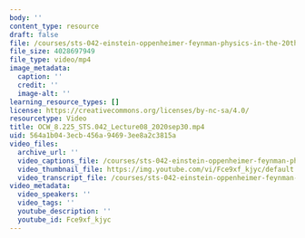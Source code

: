 ```yaml
---
body: ''
content_type: resource
draft: false
file: /courses/sts-042-einstein-oppenheimer-feynman-physics-in-the-20th-century-fall-2020/ocw_8225_sts042_lecture08_2020sep30_360p_16_9.mp4
file_size: 4028697949
file_type: video/mp4
image_metadata:
  caption: ''
  credit: ''
  image-alt: ''
learning_resource_types: []
license: https://creativecommons.org/licenses/by-nc-sa/4.0/
resourcetype: Video
title: OCW_8.225_STS.042_Lecture08_2020sep30.mp4
uid: 564a1b04-3ecb-456a-9469-3ee8a2c3815a
video_files:
  archive_url: ''
  video_captions_file: /courses/sts-042-einstein-oppenheimer-feynman-physics-in-the-20th-century-fall-2020/1J1pL_8rhDnkZtc0zAMtCn-9L8JF2Ztsf_transcript.webvtt
  video_thumbnail_file: https://img.youtube.com/vi/Fce9xf_kjyc/default.jpg
  video_transcript_file: /courses/sts-042-einstein-oppenheimer-feynman-physics-in-the-20th-century-fall-2020/1J1pL_8rhDnkZtc0zAMtCn-9L8JF2Ztsf_transcript.pdf
video_metadata:
  video_speakers: ''
  video_tags: ''
  youtube_description: ''
  youtube_id: Fce9xf_kjyc
---
```

